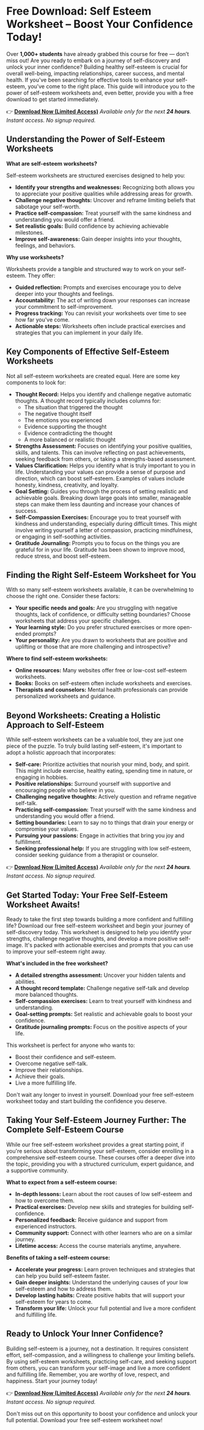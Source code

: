 # Free Download: Self Esteem Worksheet – Boost Your Confidence Today!

Over **1,000+ students** have already grabbed this course for free — don’t miss out!
Are you ready to embark on a journey of self-discovery and unlock your inner confidence? Building healthy self-esteem is crucial for overall well-being, impacting relationships, career success, and mental health. If you've been searching for effective tools to enhance your self-esteem, you've come to the right place. This guide will introduce you to the power of self-esteem worksheets and, even better, provide you with a free download to get started immediately.

👉 [**Download Now (Limited Access)**](https://udemywork.com/self-esteem-worksheet)
_Available only for the next **24 hours**. Instant access. No signup required._

## Understanding the Power of Self-Esteem Worksheets

**What are self-esteem worksheets?**

Self-esteem worksheets are structured exercises designed to help you:

*   **Identify your strengths and weaknesses:** Recognizing both allows you to appreciate your positive qualities while addressing areas for growth.
*   **Challenge negative thoughts:** Uncover and reframe limiting beliefs that sabotage your self-worth.
*   **Practice self-compassion:** Treat yourself with the same kindness and understanding you would offer a friend.
*   **Set realistic goals:** Build confidence by achieving achievable milestones.
*   **Improve self-awareness:** Gain deeper insights into your thoughts, feelings, and behaviors.

**Why use worksheets?**

Worksheets provide a tangible and structured way to work on your self-esteem. They offer:

*   **Guided reflection:** Prompts and exercises encourage you to delve deeper into your thoughts and feelings.
*   **Accountability:** The act of writing down your responses can increase your commitment to self-improvement.
*   **Progress tracking:** You can revisit your worksheets over time to see how far you've come.
*   **Actionable steps:** Worksheets often include practical exercises and strategies that you can implement in your daily life.

## Key Components of Effective Self-Esteem Worksheets

Not all self-esteem worksheets are created equal. Here are some key components to look for:

*   **Thought Record:** Helps you identify and challenge negative automatic thoughts. A thought record typically includes columns for:
    *   The situation that triggered the thought
    *   The negative thought itself
    *   The emotions you experienced
    *   Evidence supporting the thought
    *   Evidence contradicting the thought
    *   A more balanced or realistic thought
*   **Strengths Assessment:** Focuses on identifying your positive qualities, skills, and talents. This can involve reflecting on past achievements, seeking feedback from others, or taking a strengths-based assessment.
*   **Values Clarification:** Helps you identify what is truly important to you in life. Understanding your values can provide a sense of purpose and direction, which can boost self-esteem. Examples of values include honesty, kindness, creativity, and loyalty.
*   **Goal Setting:** Guides you through the process of setting realistic and achievable goals. Breaking down large goals into smaller, manageable steps can make them less daunting and increase your chances of success.
*   **Self-Compassion Exercises:** Encourage you to treat yourself with kindness and understanding, especially during difficult times. This might involve writing yourself a letter of compassion, practicing mindfulness, or engaging in self-soothing activities.
*   **Gratitude Journaling:** Prompts you to focus on the things you are grateful for in your life. Gratitude has been shown to improve mood, reduce stress, and boost self-esteem.

## Finding the Right Self-Esteem Worksheet for You

With so many self-esteem worksheets available, it can be overwhelming to choose the right one. Consider these factors:

*   **Your specific needs and goals:** Are you struggling with negative thoughts, lack of confidence, or difficulty setting boundaries? Choose worksheets that address your specific challenges.
*   **Your learning style:** Do you prefer structured exercises or more open-ended prompts?
*   **Your personality:** Are you drawn to worksheets that are positive and uplifting or those that are more challenging and introspective?

**Where to find self-esteem worksheets:**

*   **Online resources:** Many websites offer free or low-cost self-esteem worksheets.
*   **Books:** Books on self-esteem often include worksheets and exercises.
*   **Therapists and counselors:** Mental health professionals can provide personalized worksheets and guidance.

## Beyond Worksheets: Creating a Holistic Approach to Self-Esteem

While self-esteem worksheets can be a valuable tool, they are just one piece of the puzzle. To truly build lasting self-esteem, it's important to adopt a holistic approach that incorporates:

*   **Self-care:** Prioritize activities that nourish your mind, body, and spirit. This might include exercise, healthy eating, spending time in nature, or engaging in hobbies.
*   **Positive relationships:** Surround yourself with supportive and encouraging people who believe in you.
*   **Challenging negative thoughts:** Actively question and reframe negative self-talk.
*   **Practicing self-compassion:** Treat yourself with the same kindness and understanding you would offer a friend.
*   **Setting boundaries:** Learn to say no to things that drain your energy or compromise your values.
*   **Pursuing your passions:** Engage in activities that bring you joy and fulfillment.
*   **Seeking professional help:** If you are struggling with low self-esteem, consider seeking guidance from a therapist or counselor.

👉 [**Download Now (Limited Access)**](https://udemywork.com/self-esteem-worksheet)
_Available only for the next **24 hours**. Instant access. No signup required._

## Get Started Today: Your Free Self-Esteem Worksheet Awaits!

Ready to take the first step towards building a more confident and fulfilling life? Download our free self-esteem worksheet and begin your journey of self-discovery today. This worksheet is designed to help you identify your strengths, challenge negative thoughts, and develop a more positive self-image. It's packed with actionable exercises and prompts that you can use to improve your self-esteem right away.

**What's included in the free worksheet?**

*   **A detailed strengths assessment:** Uncover your hidden talents and abilities.
*   **A thought record template:** Challenge negative self-talk and develop more balanced thoughts.
*   **Self-compassion exercises:** Learn to treat yourself with kindness and understanding.
*   **Goal-setting prompts:** Set realistic and achievable goals to boost your confidence.
*   **Gratitude journaling prompts:** Focus on the positive aspects of your life.

This worksheet is perfect for anyone who wants to:

*   Boost their confidence and self-esteem.
*   Overcome negative self-talk.
*   Improve their relationships.
*   Achieve their goals.
*   Live a more fulfilling life.

Don't wait any longer to invest in yourself. Download your free self-esteem worksheet today and start building the confidence you deserve.

## Taking Your Self-Esteem Journey Further: The Complete Self-Esteem Course

While our free self-esteem worksheet provides a great starting point, if you're serious about transforming your self-esteem, consider enrolling in a comprehensive self-esteem course. These courses offer a deeper dive into the topic, providing you with a structured curriculum, expert guidance, and a supportive community.

**What to expect from a self-esteem course:**

*   **In-depth lessons:** Learn about the root causes of low self-esteem and how to overcome them.
*   **Practical exercises:** Develop new skills and strategies for building self-confidence.
*   **Personalized feedback:** Receive guidance and support from experienced instructors.
*   **Community support:** Connect with other learners who are on a similar journey.
*   **Lifetime access:** Access the course materials anytime, anywhere.

**Benefits of taking a self-esteem course:**

*   **Accelerate your progress:** Learn proven techniques and strategies that can help you build self-esteem faster.
*   **Gain deeper insights:** Understand the underlying causes of your low self-esteem and how to address them.
*   **Develop lasting habits:** Create positive habits that will support your self-esteem for years to come.
*   **Transform your life:** Unlock your full potential and live a more confident and fulfilling life.

## Ready to Unlock Your Inner Confidence?

Building self-esteem is a journey, not a destination. It requires consistent effort, self-compassion, and a willingness to challenge your limiting beliefs. By using self-esteem worksheets, practicing self-care, and seeking support from others, you can transform your self-image and live a more confident and fulfilling life. Remember, you are worthy of love, respect, and happiness. Start your journey today!

👉 [**Download Now (Limited Access)**](https://udemywork.com/self-esteem-worksheet)
_Available only for the next **24 hours**. Instant access. No signup required._

Don't miss out on this opportunity to boost your confidence and unlock your full potential. Download your free self-esteem worksheet now!
